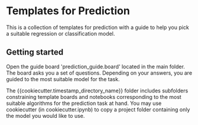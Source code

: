 # Templates for Prediction

This is a collection of templates for prediction with a guide to help you pick a suitable regression or classification model.

## Getting started

Open the guide board 'prediction_guide.board' located in the main folder. The board asks you a set of questions. Depending on your answers, you are guided to the most suitable model for the task.

The {{cookiecutter.timestamp_directory_name}} folder includes subfolders constraining template boards and notebooks corresponding to the most suitable algorithms for the prediction task at hand. You may use cookiecutter (in cookiecutter.ipynb) to copy a project folder containing only the model you would like to use.